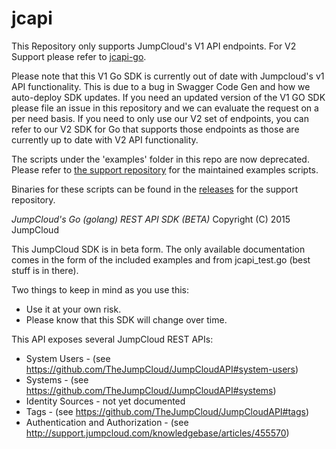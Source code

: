 jcapi
=====

This Repository only supports JumpCloud's V1 API endpoints. For V2 Support please refer to [jcapi-go](https://github.com/TheJumpCloud/jcapi-go).

Please note that this V1 Go SDK is currently out of date with Jumpcloud's v1 API functionality. This is due to a bug in Swagger Code Gen and how we auto-deploy SDK updates. If you need an updated version of the V1 GO SDK please file an issue in this repository and we can evaluate the request on a per need basis.  If you need to only use our V2 set of endpoints, you can refer to our V2 SDK for Go that supports those endpoints as those are currently up to date with V2 API functionality.  

The scripts under the 'examples' folder in this repo are now deprecated.
Please refer to [the support repository](https://github.com/TheJumpCloud/support/tree/master/api-utils/JumpCloud_API_Go_Examples) for the maintained examples scripts.

Binaries for these scripts can be found in the [releases](https://github.com/TheJumpCloud/support/releases) for the support repository.

*JumpCloud's Go (golang) REST API SDK (BETA)*
Copyright (C) 2015 JumpCloud

This JumpCloud SDK is in beta form. The only available documentation comes in the form of the included examples and from jcapi_test.go (best stuff is in there).

Two things to keep in mind as you use this:
 * Use it at your own risk.
 * Please know that this SDK will change over time.

This API exposes several JumpCloud REST APIs:
 * System Users - (see https://github.com/TheJumpCloud/JumpCloudAPI#system-users)
 * Systems - (see https://github.com/TheJumpCloud/JumpCloudAPI#systems)
 * Identity Sources - not yet documented
 * Tags - (see https://github.com/TheJumpCloud/JumpCloudAPI#tags)
 * Authentication and Authorization - (see http://support.jumpcloud.com/knowledgebase/articles/455570)

